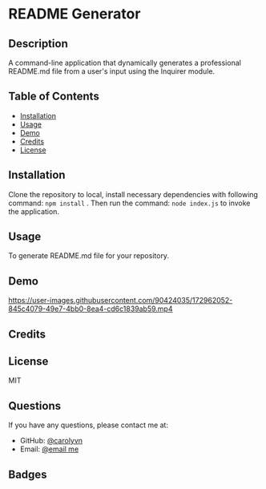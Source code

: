 # README Generator

  ## Description
  A command-line application that dynamically generates a professional README.md file from a user's input using the Inquirer module.

  ## Table of Contents
  - [Installation](#installation)
  - [Usage](#usage)
  - [Demo](#demo)
  - [Credits](#credits)
  - [License](#license)

  ## Installation
  Clone the repository to local, install necessary dependencies with following command: ```npm install``` . Then run the command: ```node index.js``` to invoke the application.

  ## Usage
  To generate README.md file for your repository.
  
  ## Demo
  https://user-images.githubusercontent.com/90424035/172962052-845c4079-49e7-4bb0-8ea4-cd6c1839ab59.mp4

  ## Credits
  

  ## License
  MIT

  ## Questions
  If you have any questions, please contact me at: 
  - GitHub: [@carolyvn](https://github.com/carolyvn)
  - Email: [@email me](dreamfx@hotmail.com)



  ## Badges
  
